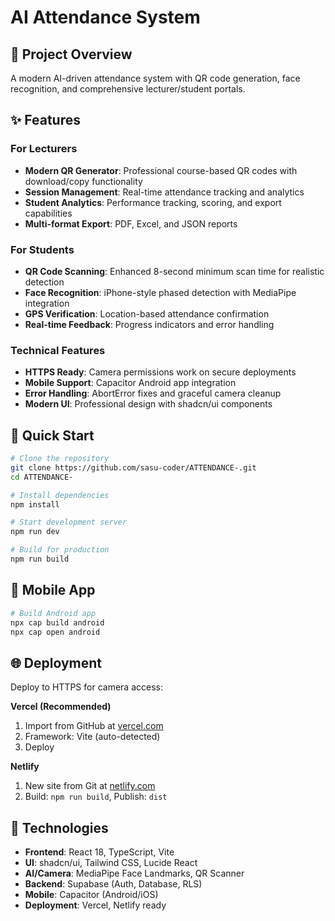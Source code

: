 # AI Attendance System

## 🎯 Project Overview

A modern AI-driven attendance system with QR code generation, face recognition, and comprehensive lecturer/student portals.

## ✨ Features

### **For Lecturers**
- **Modern QR Generator**: Professional course-based QR codes with download/copy functionality
- **Session Management**: Real-time attendance tracking and analytics
- **Student Analytics**: Performance tracking, scoring, and export capabilities
- **Multi-format Export**: PDF, Excel, and JSON reports

### **For Students**  
- **QR Code Scanning**: Enhanced 8-second minimum scan time for realistic detection
- **Face Recognition**: iPhone-style phased detection with MediaPipe integration
- **GPS Verification**: Location-based attendance confirmation
- **Real-time Feedback**: Progress indicators and error handling

### **Technical Features**
- **HTTPS Ready**: Camera permissions work on secure deployments
- **Mobile Support**: Capacitor Android app integration
- **Error Handling**: AbortError fixes and graceful camera cleanup
- **Modern UI**: Professional design with shadcn/ui components

## 🚀 Quick Start

```bash
# Clone the repository
git clone https://github.com/sasu-coder/ATTENDANCE-.git
cd ATTENDANCE-

# Install dependencies
npm install

# Start development server
npm run dev

# Build for production
npm run build
```

## 📱 Mobile App

```bash
# Build Android app
npx cap build android
npx cap open android
```

## 🌐 Deployment

Deploy to HTTPS for camera access:

**Vercel (Recommended)**
1. Import from GitHub at [vercel.com](https://vercel.com)
2. Framework: Vite (auto-detected)
3. Deploy

**Netlify**
1. New site from Git at [netlify.com](https://netlify.com)
2. Build: `npm run build`, Publish: `dist`

## 🔧 Technologies

- **Frontend**: React 18, TypeScript, Vite
- **UI**: shadcn/ui, Tailwind CSS, Lucide React
- **AI/Camera**: MediaPipe Face Landmarks, QR Scanner
- **Backend**: Supabase (Auth, Database, RLS)
- **Mobile**: Capacitor (Android/iOS)
- **Deployment**: Vercel, Netlify ready
